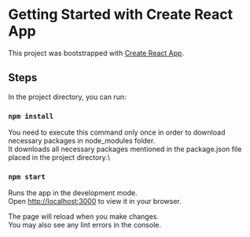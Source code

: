 # Getting Started with Create React App

This project was bootstrapped with [Create React App](https://github.com/facebook/create-react-app).

## Steps

In the project directory, you can run:

### `npm install`

You need to execute this command only once in order to download necessary packages in node_modules folder.\
It downloads all necessary packages mentioned in the package.json file placed in the project directory.\

### `npm start`

Runs the app in the development mode.\
Open [http://localhost:3000](http://localhost:3000) to view it in your browser.

The page will reload when you make changes.\
You may also see any lint errors in the console.

